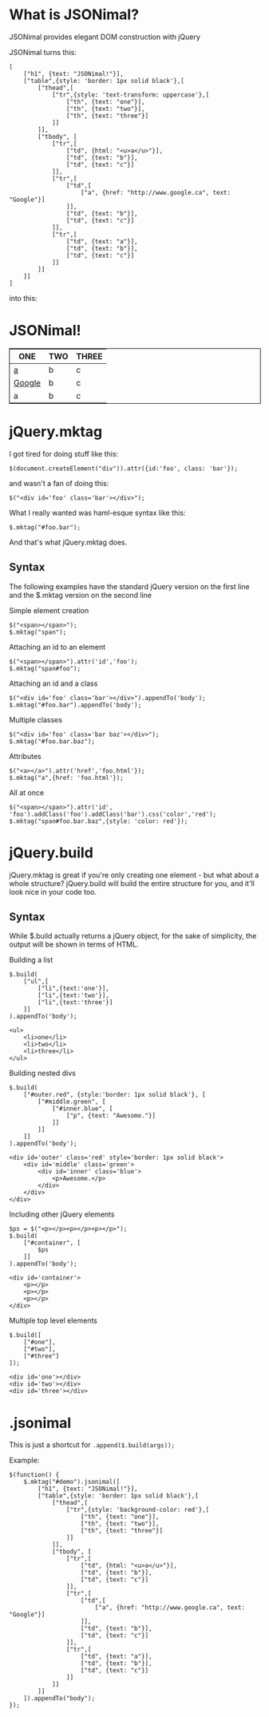 What is JSONimal?
=================

JSONimal provides elegant DOM construction with jQuery 

JSONimal turns this:

	[
		["h1", {text: "JSONimal!"}],
		["table",{style: 'border: 1px solid black'},[
			["thead",[
				["tr",{style: 'text-transform: uppercase'},[
					["th", {text: "one"}],
					["th", {text: "two"}],
					["th", {text: "three"}]
				]]
			]],
			["tbody", [
				["tr",[
					["td", {html: "<u>a</u>"}],
					["td", {text: "b"}],
					["td", {text: "c"}]
				]],
				["tr",[
					["td",[
						["a", {href: "http://www.google.ca", text: "Google"}]
					]],
					["td", {text: "b"}],
					["td", {text: "c"}]
				]],
				["tr",[
					["td", {text: "a"}],
					["td", {text: "b"}],
					["td", {text: "c"}]
				]]
			]]
		]]
	]

into this:

<h1>JSONimal!</h1><table style="border: 1px solid black;"><thead><tr style="text-transform: uppercase;"><th>one</th><th>two</th><th>three</th></tr></thead><tbody><tr><td><u>a</u></td><td>b</td><td>c</td></tr><tr><td><a href="http://www.google.ca">Google</a></td><td>b</td><td>c</td></tr><tr><td>a</td><td>b</td><td>c</td></tr></tbody></table>

jQuery.mktag
============

I got tired for doing stuff like this:

	$(document.createElement("div")).attr({id:'foo', class: 'bar'});

and wasn't a fan of doing this:
	
	$("<div id='foo' class='bar'></div>");

What I really wanted was haml-esque syntax like this:

	$.mktag("#foo.bar");

And that's what jQuery.mktag does.

Syntax
------
The following examples have the standard jQuery version on the first line
and the $.mktag version on the second line

Simple element creation

	$("<span></span>");
	$.mktag("span");

Attaching an id to an element

	$("<span></span>").attr('id','foo');
	$.mktag("span#foo");

Attaching an id and a class

	$("<div id='foo' class='bar'></div>").appendTo('body');
	$.mktag("#foo.bar").appendTo('body');

Multiple classes

	$("<div id='foo' class='bar baz'></div>");
	$.mktag("#foo.bar.baz");

Attributes
	
	$("<a></a>").attr('href','foo.html'});
	$.mktag("a",{href: 'foo.html'});

All at once

	$("<span></span>").attr('id', 'foo').addClass('foo').addClass('bar').css('color','red');
	$.mktag("span#foo.bar.baz",{style: 'color: red'});

jQuery.build
============

jQuery.mktag is great if you're only creating one element - but what about a whole structure? jQuery.build will build the entire structure for you, and it'll look nice in your code too.

Syntax
------

While $.build actually returns a jQuery object, for the sake of simplicity, the output will be shown in terms of HTML.
	
Building a list

	$.build(
		["ul",[
			["li",{text:'one'}],
			["li",{text:'two'}],
			["li",{text:'three'}]
		]]
	).appendTo('body');

	<ul>
		<li>one</li>
		<li>two</li>
		<li>three</li>
	</ul>

Building nested divs

	$.build(
		["#outer.red", {style:'border: 1px solid black'}, [
			["#middle.green", [
				["#inner.blue", [
					["p", {text: "Awesome."}]	
				]]
			]]
		]]
	).appendTo('body');

	<div id='outer' class='red' style='border: 1px solid black'>
		<div id='middle' class='green'>
			<div id='inner' class='blue'>
				<p>Awesome.</p>
			</div>
		</div>
	</div>

Including other jQuery elements

	$ps = $("<p></p><p></p><p></p>");
	$.build(
		["#container", [
			$ps
		]]
	).appendTo('body');

	<div id='container'>
		<p></p>
		<p></p>
		<p></p>
	</div>

Multiple top level elements

	$.build([
		["#one"],
		["#two"],
		["#three"]
	]);

	<div id='one'></div>
	<div id='two'></div>
	<div id='three'></div>

.jsonimal
=========

This is just a shortcut for `.append($.build(args));`

Example:

	$(function() {
		$.mktag("#demo").jsonimal([
			["h1", {text: "JSONimal!"}],
			["table",{style: 'border: 1px solid black'},[
				["thead",[
					["tr",{style: 'background-color: red'},[
						["th", {text: "one"}],
						["th", {text: "two"}],
						["th", {text: "three"}]
					]]
				]],
				["tbody", [
					["tr",[
						["td", {html: "<u>a</u>"}],
						["td", {text: "b"}],
						["td", {text: "c"}]
					]],
					["tr",[
						["td",[
							["a", {href: "http://www.google.ca", text: "Google"}]
						]],
						["td", {text: "b"}],
						["td", {text: "c"}]
					]],
					["tr",[
						["td", {text: "a"}],
						["td", {text: "b"}],
						["td", {text: "c"}]
					]]
				]]
			]]
		]).appendTo("body");
	});
